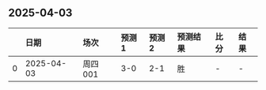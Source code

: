 

## 2025-04-03

|    | 日期         | 场次    | 预测1   | 预测2   | 预测结果   | 比分   | 结果   |
|---:|:-----------|:------|:------|:------|:-------|:-----|:-----|
|  0 | 2025-04-03 | 周四001 | 3-0   | 2-1   | 胜      | -    | -    |

